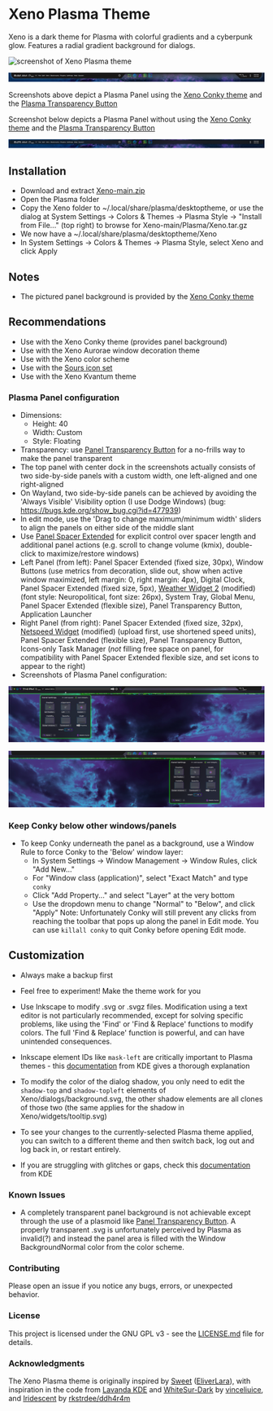 # Xeno Plasma Theme

Xeno is a dark theme for Plasma with colorful gradients and a cyberpunk glow. Features a radial gradient background for dialogs.

![screenshot of Xeno Plasma theme](screenshots/screenshot-0.png)

![screenshot of Xeno Plasma theme Plasma Panel](screenshots/screenshot-1.png)

Screenshots above depict a Plasma Panel using the [Xeno Conky theme](https://github.com/tully-t/Xeno/tree/main/Conky) and the [Plasma Transparency Button](https://store.kde.org/p/2150916)

Screenshot below depicts a Plasma Panel without using the [Xeno Conky theme](https://github.com/tully-t/Xeno/tree/main/Conky) and the [Plasma Transparency Button](https://store.kde.org/p/2150916)

![screenshot of Xeno Plasma theme Plasma Panel with no Conky or Plasma Transparency Button](screenshots/screenshot-2.png)

## Installation

- Download and extract [Xeno-main.zip](https://github.com/tully-t/Xeno)
- Open the Plasma folder
- Copy the Xeno folder to ~/.local/share/plasma/desktoptheme, or use the dialog at System Settings -> Colors & Themes -> Plasma Style -> "Install from File..." (top right) to browse for Xeno-main/Plasma/Xeno.tar.gz
- We now have a ~/.local/share/plasma/desktoptheme/Xeno
- In System Settings -> Colors & Themes -> Plasma Style, select Xeno and click Apply

## Notes

- The pictured panel background is provided by the [Xeno Conky theme](https://github.com/tully-t/Xeno/tree/main/Conky)

## Recommendations

- Use with the Xeno Conky theme (provides panel background)
- Use with the Xeno Aurorae window decoration theme
- Use with the Xeno color scheme
- Use with the [Sours icon set](https://github.com/tully-t/Sours)
- Use with the Xeno Kvantum theme


### Plasma Panel configuration
- Dimensions:
    - Height: 40
    - Width: Custom
    - Style: Floating
- Transparency: use [Panel Transparency Button](https://store.kde.org/p/2150916) for a no-frills way to make the panel transparent
- The top panel with center dock in the screenshots actually consists of two side-by-side panels with a custom width, one left-aligned and one right-aligned
- On Wayland, two side-by-side panels can be achieved by avoiding the 'Always Visible' Visibility option (I use Dodge Windows) (bug: https://bugs.kde.org/show_bug.cgi?id=477939)
- In edit mode, use the 'Drag to change maximum/minimum width' sliders to align the panels on either side of the middle slant
- Use [Panel Spacer Extended](https://www.pling.com/p/2128047) for explicit control over spacer length and additional panel actions (e.g. scroll to change volume (kmix), double-click to maximize/restore windows)
- Left Panel (from left): Panel Spacer Extended (fixed size, 30px), Window Buttons (use metrics from decoration, slide out, show when active window maximized, left margin: 0, right margin: 4px), Digital Clock, Panel Spacer Extended (fixed size, 5px), [Weather Widget 2](https://github.com/blackadderkate/weather-widget-2) (modified) (font style: Neuropolitical, font size: 26px), System Tray, Global Menu, Panel Spacer Extended (flexible size), Panel Transparency Button, Application Launcher
- Right Panel (from right): Panel Spacer Extended (fixed size, 32px), [Netspeed Widget](https://store.kde.org/p/2136505) (modified) (upload first, use shortened speed units), Panel Spacer Extended (flexible size), Panel Transparency Button, Icons-only Task Manager (_not_ filling free space on panel, for compatibility with Panel Spacer Extended flexible size, and set icons to appear to the right)
- Screenshots of Plasma Panel configuration:

![screenshot of left Xeno Plasma Panel config](screenshots/screenshot-panel-left.png)

![screenshot of right Xeno Plasma Panel config](screenshots/screenshot-panel-right.png)

### Keep Conky below other windows/panels

- To keep Conky underneath the panel as a background, use a Window Rule to force Conky to the 'Below' window layer:
    - In System Settings -> Window Management -> Window Rules, click "Add New..."
    - For "Window class (application)", select "Exact Match" and type `conky`
    - Click "Add Property..." and select "Layer" at the very bottom
    - Use the dropdown menu to change "Normal" to "Below", and click "Apply"
    Note: Unfortunately Conky will still prevent any clicks from reaching the toolbar that pops up along the panel in Edit mode. You can use `killall conky` to quit Conky before opening Edit mode.

## Customization

- Always make a backup first

- Feel free to experiment! Make the theme work for you

- Use Inkscape to modify .svg or .svgz files. Modification using a text editor is not particularly recommended, except for solving specific problems, like using the 'Find' or 'Find & Replace' functions to modify colors. The full 'Find & Replace' function is powerful, and can have unintended consequences.

- Inkscape element IDs like `mask-left` are critically important to Plasma themes - this [documentation](https://develop.kde.org/docs/plasma/theme/theme-svg/) from KDE gives a thorough explanation

- To modify the color of the dialog shadow, you only need to edit the `shadow-top` and `shadow-topleft` elements of Xeno/dialogs/background.svg, the other shadow elements are all clones of those two (the same applies for the shadow in Xeno/widgets/tooltip.svg)

- To see your changes to the currently-selected Plasma theme applied, you can switch to a different theme and then switch back, log out and log back in, or restart entirely.

- If you are struggling with glitches or gaps, check this [documentation](https://develop.kde.org/docs/plasma/theme/quickstart/#hints-and-tips) from KDE

### Known Issues

- A completely transparent panel background is not achievable except through the use of a plasmoid like [Panel Transparency Button](https://store.kde.org/p/2150916). A properly transparent .svg is unfortunately perceived by Plasma as invalid(?) and instead the panel area is filled with the Window BackgroundNormal color from the color scheme.

### Contributing

Please open an issue if you notice any bugs, errors, or unexpected behavior.

### License

This project is licensed under the GNU GPL v3 - see the [LICENSE.md](LICENSE.md) file for details.

### Acknowledgments

The Xeno Plasma theme is originally inspired by [Sweet](https://github.com/EliverLara/Sweet-kde) ([EliverLara](https://github.com/EliverLara)), with inspiration in the code from [Lavanda KDE](https://www.pling.com/p/2009354) and [WhiteSur-Dark](https://store.kde.org/p/1400409) by [vinceliuice](https://github.com/vinceliuice), and [Iridescent](https://store.kde.org/p/1640895) by [rkstrdee/ddh4r4m](https://github.com/ddh4r4m/Iridescent)
